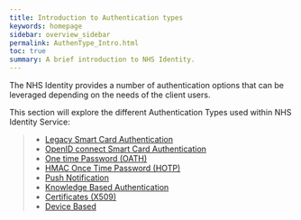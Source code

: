 ```yaml
---
title: Introduction to Authentication types
keywords: homepage
sidebar: overview_sidebar
permalink: AuthenType_Intro.html
toc: true
summary: A brief introduction to NHS Identity.
---
```

The NHS Identity provides a number of authentication options that can be leveraged depending on the needs of the client users.  

This section will explore the different Authentication Types used within NHS Identity Service:

> * [Legacy Smart Card Authentication](AuthType_SmartCard.html)
> * [OpenID connect Smart Card Authentication](AuthType_OpenIDC_SC.html)
> * [One time Password (OATH)](AuthType_OATH.html)
> * [HMAC Once Time Password (HOTP)](AuthType_HOPT.html)
> * [Push Notification](AuthType_PN.html)
> * [Knowledge Based Authentication](AuthType_KBAuth.html)
> * [Certificates (X509)](AuthType_Certs.html)
> * [Device Based](AuthType_DeviceBased.html)